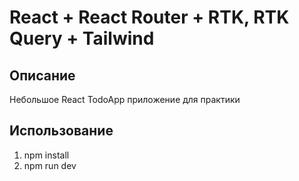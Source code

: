# React + React Router + RTK, RTK Query + Tailwind

## Описание
Небольшое React TodoApp приложение для практики

## Использование
1. npm install
2. npm run dev
